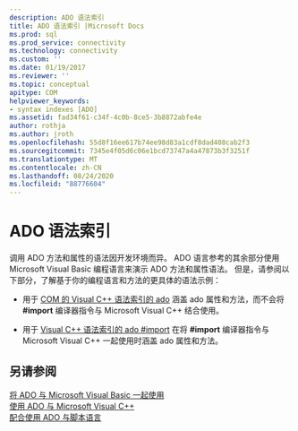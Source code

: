 ```yaml
---
description: ADO 语法索引
title: ADO 语法索引 |Microsoft Docs
ms.prod: sql
ms.prod_service: connectivity
ms.technology: connectivity
ms.custom: ''
ms.date: 01/19/2017
ms.reviewer: ''
ms.topic: conceptual
apitype: COM
helpviewer_keywords:
- syntax indexes [ADO]
ms.assetid: fad34f61-c34f-4c0b-8ce5-3b8872abfe4e
author: rothja
ms.author: jroth
ms.openlocfilehash: 55d8f16ee617b74ee98d83a1cdf8dad408cab2f3
ms.sourcegitcommit: 7345e4f05d6c06e1bcd73747a4a47873b3f3251f
ms.translationtype: MT
ms.contentlocale: zh-CN
ms.lasthandoff: 08/24/2020
ms.locfileid: "88776604"
---
```

# <a name="ado-syntax-indexes"></a>ADO 语法索引
调用 ADO 方法和属性的语法因开发环境而异。 ADO 语言参考的其余部分使用 Microsoft Visual Basic 编程语言来演示 ADO 方法和属性语法。 但是，请参阅以下部分，了解基于你的编程语言和方法的更具体的语法示例：  
  
-   用于 [COM 的 Visual C++ 语法索引的 ado](./ado-for-visual-c-syntax-index-for-com.md) 涵盖 ado 属性和方法，而不会将 **#import** 编译器指令与 Microsoft Visual C++ 结合使用。  
  
-   用于 [Visual C++ 语法索引的 ado #import](./ado-for-visual-c-syntax-index-with-sharpimport.md) 在将 **#import** 编译器指令与 Microsoft Visual C++ 一起使用时涵盖 ado 属性和方法。  
  
## <a name="see-also"></a>另请参阅  
 [将 ADO 与 Microsoft Visual Basic 一起使用](../../guide/appendixes/using-ado-with-microsoft-visual-basic.md)   
 [使用 ADO 与 Microsoft Visual C++](../../guide/appendixes/using-ado-with-microsoft-visual-c.md)   
 [配合使用 ADO 与脚本语言](../../guide/appendixes/using-ado-with-scripting-languages.md)